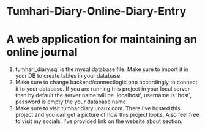 # Tumhari-Diary-Online-Diary-Entry
# A web application for maintaining an online journal 

1. tumhari_diary.sql is the mysql database file. Make sure to import it in your DB to create tables in your database.
2. Make sure to change backend/connectlogic.php accordingly to connect it to your database. If you are running this project in your local server than by default the server name will be 'localhost', username is 'host',
   password is empty the your database name. 
3. Make sure to visit tumharidiary.unaux.com. There i've hosted this project and you can get a picture of how this project looks. Also feel free to visit my socials, I've provided link on the website about section.  
